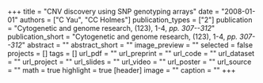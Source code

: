 +++
title = "CNV discovery using SNP genotyping arrays"
date = "2008-01-01"
authors = ["C Yau", "CC Holmes"]
publication_types = ["2"]
publication = "Cytogenetic and genome research, (123), 1-4, _pp. 307--312_"
publication_short = "Cytogenetic and genome research, (123), 1-4, _pp. 307--312_"
abstract = ""
abstract_short = ""
image_preview = ""
selected = false
projects = []
tags = []
url_pdf = ""
url_preprint = ""
url_code = ""
url_dataset = ""
url_project = ""
url_slides = ""
url_video = ""
url_poster = ""
url_source = ""
math = true
highlight = true
[header]
image = ""
caption = ""
+++
